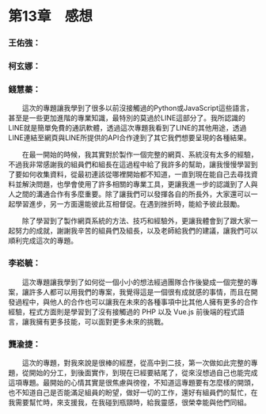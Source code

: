 # 第13章　感想
### 王佑強：

### 柯玄娜：

### 錢慧蓁：
&emsp;&emsp;這次的專題讓我學到了很多以前沒接觸過的Python或JavaScript這些語言，甚至是一些更加進階的專業知識，最特別的莫過於LINE這部分了。我所認識的LINE就是簡單免費的通訊軟體，透過這次專題我看到了LINE的其他用途，透過LINE連結至網頁與LINE所提供的API合作達到了其它我們想要呈現的各種結果。

&emsp;&emsp;在最一開始的時候，我其實對於製作一個完整的網頁、系統沒有太多的經驗，不過我非常感謝我的組員們和組長在這過程中給了我許多的幫助，讓我慢慢學習到了要如何收集資料，從最初連該從哪裡開始都不知道，一直到現在能自己去尋找資料並解決問題，也學會使用了許多相關的專業工具，更讓我進一步的認識到了人與人之間的溝通合作有多麼重要。除了讓我們可以發揮各自的所長外，大家還可以一起學習進步，另一方面還能彼此互相督促。在遇到挫折時，能給予彼此鼓勵。

&emsp;&emsp;除了學習到了製作網頁系統的方法、技巧和經驗外，更讓我體會到了跟大家一起努力的成就，謝謝我辛苦的組員們及組長，以及老師給我們的建議，讓我們可以順利完成這次的專題。

### 李崧毓：
&emsp;&emsp;這次專題讓我學到了如何從一個小小的想法經過團隊合作後變成一個完整的專案，讓許多人都可以用我們的專案，我覺得這是一個很有成就感的事情，而且在開發過程中，與他人的合作也可以讓我在未來的各種事項中比其他人擁有更多的合作經驗，程式方面則是學習到了沒有接觸過的 PHP 以及 Vue.js 前後端的程式語言，讓我擁有更多技能，可以面對更多未來的挑戰。

### 龔渝捷：
&emsp;&emsp;這次的專題，對我來說是很棒的經歷，從高中到二技，第一次做如此完整的專題，從開始的分工，到後面實作，到現在已經要結尾了，從來沒想過自己也能完成這項專題。最開始的心情其實是很焦慮與徬徨，不知道這專題要有怎麼樣的開頭，也不知道自己是否能滿足組員的盼望，做好一切的工作，還好有組員們的幫忙，在我需要幫忙時，來支援我，在我碰到瓶頸時，給我靈感，很榮幸能與他們同組。










